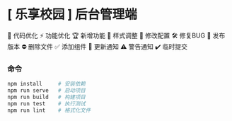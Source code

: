 # [ 乐享校园 ] 后台管理端


🚀 代码优化 ⚡️ 功能优化 🏆 新增功能 🎨 样式调整 🔧 修改配置 🛠️ 修复BUG
🎉 发布版本 ⛔️ 删除文件 ✅ 添加组件 🔔 更新通知 ⚠️ 警告通知 ✔️ 临时提交


### 命令
```bash
npm install     # 安装依赖
npm run serve   # 启动项目
npm run build   # 构建项目
npm run test    # 执行测试
npm run lint    # 格式化文件
```
